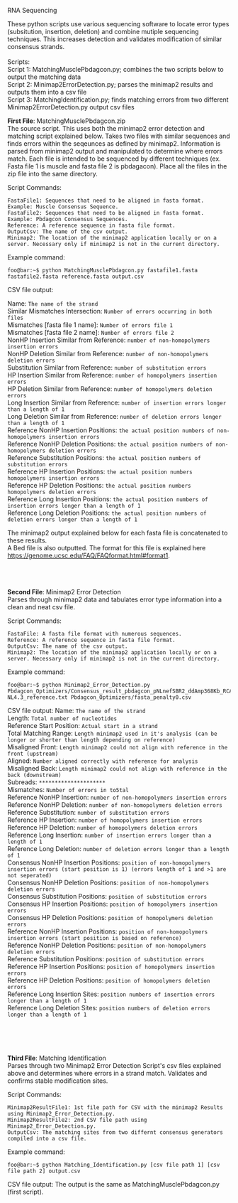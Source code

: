RNA Sequencing

These python scripts use various sequencing software to locate error types (subsitution, insertion, deletion) and combine mutiple sequencing techniques. This increases detection and validates modification of similar consensus strands. 
<br/>
<br/>
Scripts:<br/>
Script 1: MatchingMusclePbdagcon.py; combines the two scripts below to output the matching data <br/>
Script 2: Minimap2ErrorDetection.py; parses the minimap2 results and outputs them into a csv file <br/>
Script 3: MatchingIdentification.py; finds matching errors from two different Minimap2ErrorDetection.py output csv files <br/>

**First File**: MatchingMusclePbdagcon.zip<br/>
The source script. This uses both the minimap2 error detection and matching script explained below. Takes two files with similar sequences and finds errors within the seqeunces as defined by minimap2. Information is parsed from minimap2 output and manipulated to determine where errors match. Each file is intended to be sequenced by different techniques (ex. Fasta file 1 is muscle and fasta file 2 is pbdagacon). Place all the files in the zip file into the same directory.
  
  Script Commands:
  
    FastaFile1: Sequences that need to be aligned in fasta format. Example: Muscle Consensus Sequence.
    FastaFile2: Sequences that need to be aligned in fasta format. Example: Pbdagcon Consensus Sequences.
    Reference: A reference sequence in fasta file format.
    OutputCsv: The name of the csv output.
    Minimap2: The location of the minimap2 application locally or on a server. Necessary only if minimap2 is not in the current directory.
  Example command:
  ```console
  foo@bar:~$ python MatchingMusclePbdagcon.py fastafile1.fasta fastafile2.fasta reference.fasta output.csv
  ```
 CSV file output:

  Name: ```The name of the strand```<br/>
  Similar Mismatches Intersection: ```Number of errors occurring in both files```<br/>
  Mismatches [fasta file 1 name]: ```Number of errors file 1```<br/>
  Mismatches [fasta file 2 name]: ```Number of errors file 2```<br/>
  NonHP Insertion Similar from Reference: ```number of non-homopolymers insertion errors```<br/> 
  NonHP Deletion Similar from Reference: ```number of non-homopolymers deletion errors```<br/> 
  Substitution Similar from Reference: ```number of substitution errors```<br/> 
  HP Insertion Similar from Reference: ```number of homopolymers insertion errors```<br/> 
  HP Deletion Similar from Reference: ```number of homopolymers deletion errors```<br/> 
  Long Insertion Similar from Reference: ```number of insertion errors longer than a length of 1```<br/>
  Long Deletion Similar from Reference: ```number of deletion errors longer than a length of 1```<br/>
  Reference NonHP Insertion Positions: ```the actual position numbers of non-homopolymers insertion errors```<br/> 
  Reference NonHP Deletion Positions: ```the actual position numbers of non-homopolymers deletion errors```<br/> 
  Reference Substitution Positions: ```the actual position numbers of substitution errors```<br/> 
  Reference HP Insertion Positions: ```the actual position numbers homopolymers insertion errors```<br/> 
  Reference HP Deletion Positions: ```the actual position numbers homopolymers deletion errors```<br/>
  Reference Long Insertion Positions: ```the actual position numbers of insertion errors longer than a length of 1```<br/>
  Reference Long Deletion Positions: ```the actual position numbers of deletion errors longer than a length of 1```<br/>

The minimap2 output explained below for each fasta file is concatenated to these results.<br/> 
A Bed file is also outputted. The format for this file is explained here https://genome.ucsc.edu/FAQ/FAQformat.html#format1.
<br/>
<br/>
<br/>
<br/>

**Second File**: Minimap2 Error Detection<br/>
Parses through minimap2 data and tabulates error type information into a clean and neat csv file.
  
  Script Commands:
  
    FastaFile: A fasta file format with numerous sequences.
    Reference: A reference sequence in fasta file format.
    OutputCsv: The name of the csv output.
    Minimap2: The location of the minimap2 application locally or on a server. Necessary only if minimap2 is not in the current directory.
  Example command:
  ```console
  foo@bar:~$ python Minimap2_Error_Detection.py Pbdagcon_Optimizers/Consensus_result_pbdagcon_pNLnefSBR2_ddAmp368Kb_RCA.fasta_penalty0no1.0nan.fasta NL4.3_reference.txt Pbdagcon_Optimizers/fasta_penalty0.csv
  ```
 CSV file output:
  Name: ```The name of the strand```<br/>
  Length: ```Total number of nucleotides```<br/>
  Reference Start Position: ```Actual start in a strand```<br/>
  Total Matching Range:	```Length minimap2 used in it's analysis (can be longer or shorter than length depending on reference)```<br/>
  Misaligned Front: ```Length minimap2 could not align with reference in the front (upstream)```<br/>
  Aligned: ```Number aligned correctly with reference for analysis```<br/>
  Misaligned Back: ```Length minimap2 could not align with reference in the back (downstream)```<br/>
  Subreads: ``` ********************* ```<br/>
  Mismatches: ```Number of errors in to5tal```<br/>
  Reference NonHP Insertion: ```number of non-homopolymers insertion errors```<br/>
  Reference NonHP Deletion: ```number of non-homopolymers deletion errors```<br/>
  Reference Substitution: ```number of substitution errors```<br/>
  Reference HP Insertion: ```number of homopolymers insertion errors```<br/>
  Reference HP Deletion: ```number of homopolymers deletion errors```<br/>
  Reference Long Insertion:  ```number of insertion errors longer than a length of 1```<br/>
  Reference Long Deletion: ```number of deletion errors longer than a length of 1```<br/>
  Consensus NonHP Insertion Positions: ```position of non-homopolymers insertion errors (start position is 1) (errors length of 1 and >1 are not seperated)```<br/>
  Consensus NonHP Deletion Positions:  ```position of non-homopolymers deletion errors```<br/>
  Consensus Substitution Positions:  ```position of substitution errors```<br/>
  Consensus HP Insertion Positions: ```position of homopolymers insertion errors```<br/>
  Consensus HP Deletion Positions: ```position of homopolymers deletion errors```<br/>
  Reference NonHP Insertion Positions:  ```position of non-homopolymers insertion errors (start position is based on reference)```<br/>
  Reference NonHP Deletion Positions: ```position of non-homopolymers deletion errors```<br/>
  Reference Substitution Positions: ```position of substitution errors```<br/>
  Reference HP Insertion Positions: ```position of homopolymers insertion errors```<br/>
  Reference HP Deletion Positions: ```position of homopolymers deletion errors```<br/>
  Reference Long Insertion Sites: ```position numbers of insertion errors longer than a length of 1```<br/>
  Reference Long Deletion Sites: ```position numbers of deletion errors longer than a length of 1```<br/>
<br/>
<br/>
<br/>
<br/>
  
  **Third File**: Matching Identification<br/>
Parses through two Minimap2 Error Detection Script's csv files explained above and determines where errors in a strand match. Validates and confirms stable modification sites.
  
  Script Commands:
  
    Minimap2ResultFile1: 1st file path for CSV with the minimap2 Results using Minimap2_Error_Detection.py.
    Minimap2ResultFile2: 2nd CSV file path using Minimap2_Error_Detection.py.
    OutputCsv: The matching sites from two differnt consensus generators compiled into a csv file.
  Example command:
  ```console
  foo@bar:~$ python Matching_Identification.py [csv file path 1] [csv file path 2] output.csv
  ```
 CSV file output: The output is the same as MatchingMusclePbdagcon.py (first script).
  ```
  
 
  
  
